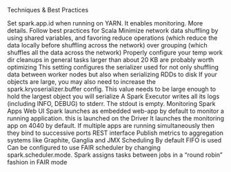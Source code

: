 Techniques & Best Practices

Set spark.app.id when running on YARN. It enables monitoring. More details.
Follow best practices for Scala
Minimize network data shuffling by using shared variables, and favoring reduce operations (which reduce the data locally before shuffling across the network) over grouping (which shuffles all the data across the network)
Properly configure your temp work dir cleanups
in general tasks larger than about 20 KB are probably worth optimizing
This setting configures the serializer used for not only shuffling data between worker nodes but also when serializing RDDs to disk
If your objects are large, you may also need to increase the spark.kryoserializer.buffer config. This value needs to be large enough to hold the largest object you will serialize
A Spark Executor writes all its logs (including INFO, DEBUG) to stderr. The stdout is empty.
Monitoring Spark Apps
Web UI
Spark launches as embedded web-app by default to monitor a running application. this is launched on the Driver
It launches the monitoring app on 4040 by default.
If multiple apps are running simultaneously then they bind to successive ports
REST interface
Publish metrics to aggregation systems like Graphite, Ganglia and JMX
Scheduling
By default FIFO is used
Can be configured to use FAIR scheduler by changing spark.scheduler.mode. Spark assigns tasks between jobs in a “round robin” fashion in FAIR mode
